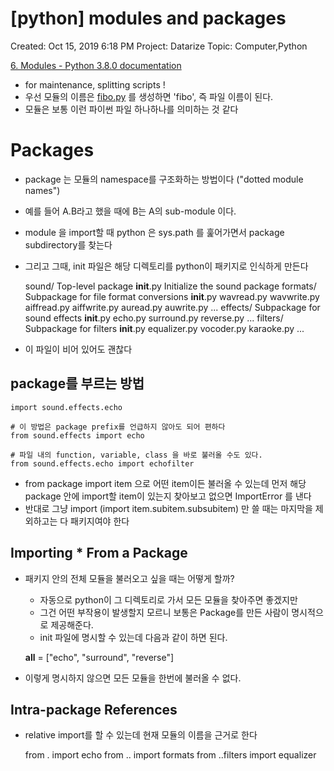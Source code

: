 # [python] modules and packages

Created: Oct 15, 2019 6:18 PM
Project: Datarize
Topic: Computer,Python

[6. Modules - Python 3.8.0 documentation](https://docs.python.org/3/tutorial/modules.html)

- for maintenance, splitting scripts !
- 우선 모듈의 이름은 [fibo.py](http://fibo.py) 를 생성하면 'fibo', 즉 파일 이름이 된다.
- 모듈은 보통 이런 파이썬 파일 하나하나를 의미하는 것 같다

# Packages

- package 는 모듈의 namespace를 구조화하는 방법이다 ("dotted module names")
- 예를 들어 A.B라고 했을 때에 B는 A의 sub-module 이다.

- module 을 import할 때 python 은 sys.path 를 훑어가면서 package subdirectory를 찾는다
- 그리고 그때, init 파일은 해당 디렉토리를 python이 패키지로 인식하게 만든다

    sound/                          Top-level package
          __init__.py               Initialize the sound package
          formats/                  Subpackage for file format conversions
                  __init__.py
                  wavread.py
                  wavwrite.py
                  aiffread.py
                  aiffwrite.py
                  auread.py
                  auwrite.py
                  ...
          effects/                  Subpackage for sound effects
                  __init__.py
                  echo.py
                  surround.py
                  reverse.py
                  ...
          filters/                  Subpackage for filters
                  __init__.py
                  equalizer.py
                  vocoder.py
                  karaoke.py
                  ...

- 이 파일이 비어 있어도 괜찮다

## package를 부르는 방법

    import sound.effects.echo
    
    # 이 방법은 package prefix를 언급하지 않아도 되어 편하다
    from sound.effects import echo 
    
    # 파일 내의 function, variable, class 을 바로 불러올 수도 있다.
    from sound.effects.echo import echofilter
    

- from package import item 으로 어떤 item이든 불러올 수 있는데 먼저 해당 package 안에 import할 item이 있는지 찾아보고 없으면 ImportError 를 낸다
- 반대로 그냥 import (import item.subitem.subsubitem) 만 쓸 때는 마지막을 제외하고는 다 패키지여야 한다

## Importing * From a Package

- 패키지 안의 전체 모듈을 불러오고 싶을 때는 어떻게 할까?
    - 자동으로 python이 그 디렉토리로 가서 모든 모듈을 찾아주면 좋겠지만
    - 그건 어떤 부작용이 발생할지 모르니 보통은 Package를 만든 사람이 명시적으로 제공해준다.
    - init 파일에 명시할 수 있는데 다음과 같이 하면 된다.

    __all__ = ["echo", "surround", "reverse"]

- 이렇게 명시하지 않으면 모든 모듈을 한번에 불러올 수 없다.

## Intra-package References

- relative import를 할 수 있는데 현재 모듈의 이름을 근거로 한다

    from . import echo
    from .. import formats
    from ..filters import equalizer